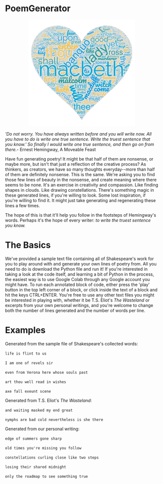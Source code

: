 # PoemGenerator

<p align="center">
<img src="/images/wordcloud2.png" alt="drawing" width="350" />
</p>

*'Do not worry. You have always written before and you will write now. All you have to do is write one true sentence. Write the truest sentence that you know.' So finally I would write one true sentence, and then go on from there.*- Ernest Hemingway, A Moveable Feast

Have fun generating poetry! It might be that half of them are nonsense, or maybe more, but isn't that just a reflection of the creative process? As thinkers, as creators, we have so many thoughts everyday--more than half of them are definitely nonsense. This is the same. We're asking you to find those few lines of beauty in the nonsense, and create meaning where there seems to be none. It's an exercise in creativity and compassion. Like finding shapes in clouds. Like drawing constellations. There's something magic in these generated lines, if you're willing to look. Some lost inspiration, if you're willing to find it. It might just take generating and regenerating these lines a few times.

The hope of this is that it'll help you follow in the footsteps of Hemingway's words. Perhaps it's the hope of every writer: *to write the truest sentence you know.*


# The Basics
We've provided a sample text file containing all of Shakespeare's work for you to play around with and generate your own lines of poetry from. All you need to do is download the Python file and run it! If you're interested in taking a look at the code itself, and learning a bit of Python in the process, the easiest way is to use Google Colab through any Google account you might have. To run each annotated block of code, either press the 'play' button in the top left corner of a block, or click inside the text of a block and hit the keys CTRL+ENTER. You're free to use any other text files you might be interested in playing with, whether it be T.S. Eliot's *The Wasteland* or excerpts from your own personal writings, and you're welcome to change both the number of lines generated and the number of words per line. 

# Examples
Generated from the sample file of Shakespeare's collected words:  

`life is flint to us`

`I am one of revels sir`

`even from Verona here whose souls past`

`art thou well read in wishes`

`axe fall exeunt scene`

Generated from T.S. Eliot's *The Wasteland*:

`and waiting masked my end great`

`nymphs are bad cold nevertheless is she there`

Generated from our personal writing:

`edge of summers gone sharp`

`old times you're missing you follow`

`constellations curling close like two steps`

`losing their shared midnight`

`only the roadmap to see something true`
